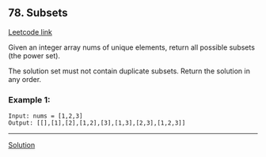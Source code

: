 ## 78. Subsets
[Leetcode link](https://leetcode.com/problems/subsets/)

Given an integer array nums of unique elements, return all possible subsets (the power set).

The solution set must not contain duplicate subsets. Return the solution in any order.

 

### Example 1:

```
Input: nums = [1,2,3]
Output: [[],[1],[2],[1,2],[3],[1,3],[2,3],[1,2,3]]
```
<hr />

[Solution](https://github.com/hawaijar/FireLeetcode/blob/master/day:110/powerSet.js)

